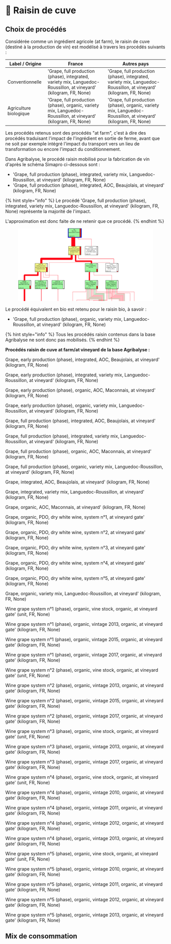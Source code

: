 # 🍇 Raisin de cuve

## Choix de procédés

Considérée comme un ingrédient agricole (at farm), le raisin de cuve (destiné à la production de vin) est modélisé à travers les procédés suivants :&#x20;

| Label / Origine        | France                                                                                                            | Autres pays                                                                                                       |
| ---------------------- | ----------------------------------------------------------------------------------------------------------------- | ----------------------------------------------------------------------------------------------------------------- |
| Conventionnelle        | 'Grape, full production (phase), integrated, variety mix, Languedoc-Roussillon, at vineyard' (kilogram, FR, None) | 'Grape, full production (phase), integrated, variety mix, Languedoc-Roussillon, at vineyard' (kilogram, FR, None) |
| Agriculture biologique | 'Grape, full production (phase), organic, variety mix, Languedoc-Roussillon, at vineyard' (kilogram, FR, None)    | 'Grape, full production (phase), organic, variety mix, Languedoc-Roussillon, at vineyard' (kilogram, FR, None)    |

Les procédés retenus sont des procédés "at farm", c'est à dire des procédés traduisant l'impact de l'ingrédient en sortie de ferme, avant que ne soit par exemple intégré l'impact du transport vers un lieu de transformation ou encore l'impact du conditionnement.



Dans Agribalyse, le procédé raisin mobilisé pour la fabrication de vin d'après le schéma Simapro ci-dessous sont :

* 'Grape, full production (phase), integrated, variety mix, Languedoc-Roussillon, at vineyard' (kilogram, FR, None)&#x20;
* 'Grape, full production (phase), integrated, AOC, Beaujolais, at vineyard' (kilogram, FR, None)

{% hint style="info" %}
Le procédé 'Grape, full production (phase), integrated, variety mix, Languedoc-Roussillon, at vineyard' (kilogram, FR, None) représente la majorité de l'impact.&#x20;

L'approximation est donc faite de ne retenir que ce procédé.
{% endhint %}

<figure><img src="../../.gitbook/assets/raisin de cuve.png" alt=""><figcaption></figcaption></figure>

Le procédé équivalent en bio est retenu pour le raisin bio, à savoir :&#x20;

* 'Grape, full production (phase), organic, variety mix, Languedoc-Roussillon, at vineyard' (kilogram, FR, None)

{% hint style="info" %}
Tous les procédés raisin contenus dans la base Agribalyse ne sont donc pas mobilisés.
{% endhint %}

**Procédés raisin de cuve at farm/at vineyard de la base Agribalyse :**&#x20;

Grape, early production (phase), integrated, AOC, Beaujolais, at vineyard' (kilogram, FR, None)

Grape, early production (phase), integrated, variety mix, Languedoc-Roussillon, at vineyard' (kilogram, FR, None)

Grape, early production (phase), organic, AOC, Maconnais, at vineyard' (kilogram, FR, None)

Grape, early production (phase), organic, variety mix, Languedoc-Roussillon, at vineyard' (kilogram, FR, None)

Grape, full production (phase), integrated, AOC, Beaujolais, at vineyard' (kilogram, FR, None)

Grape, full production (phase), integrated, variety mix, Languedoc-Roussillon, at vineyard' (kilogram, FR, None)

Grape, full production (phase), organic, AOC, Maconnais, at vineyard' (kilogram, FR, None)

Grape, full production (phase), organic, variety mix, Languedoc-Roussillon, at vineyard' (kilogram, FR, None)

Grape, integrated, AOC, Beaujolais, at vineyard' (kilogram, FR, None)

Grape, integrated, variety mix, Languedoc-Roussillon, at vineyard' (kilogram, FR, None)

Grape, organic, AOC, Maconnais, at vineyard' (kilogram, FR, None)

Grape, organic, PDO, dry white wine, system n°1, at vineyard gate' (kilogram, FR, None)

Grape, organic, PDO, dry white wine, system n°2, at vineyard gate' (kilogram, FR, None)

Grape, organic, PDO, dry white wine, system n°3, at vineyard gate' (kilogram, FR, None)

Grape, organic, PDO, dry white wine, system n°4, at vineyard gate' (kilogram, FR, None)

Grape, organic, PDO, dry white wine, system n°5, at vineyard gate' (kilogram, FR, None)

Grape, organic, variety mix, Languedoc-Roussillon, at vineyard' (kilogram, FR, None)

Wine grape system n°1 (phase), organic, vine stock, organic, at vineyard gate' (unit, FR, None)

Wine grape system n°1 (phase), organic, vintage 2013, organic, at vineyard gate' (kilogram, FR, None)

Wine grape system n°1 (phase), organic, vintage 2015, organic, at vineyard gate' (kilogram, FR, None)

Wine grape system n°1 (phase), organic, vintage 2017, organic, at vineyard gate' (kilogram, FR, None)

Wine grape system n°2 (phase), organic, vine stock, organic, at vineyard gate' (unit, FR, None)

Wine grape system n°2 (phase), organic, vintage 2013, organic, at vineyard gate' (kilogram, FR, None)

Wine grape system n°2 (phase), organic, vintage 2015, organic, at vineyard gate' (kilogram, FR, None)

Wine grape system n°2 (phase), organic, vintage 2017, organic, at vineyard gate' (kilogram, FR, None)

Wine grape system n°3 (phase), organic, vine stock, organic, at vineyard gate' (unit, FR, None)

Wine grape system n°3 (phase), organic, vintage 2013, organic, at vineyard gate' (kilogram, FR, None)

Wine grape system n°3 (phase), organic, vintage 2017, organic, at vineyard gate' (kilogram, FR, None)

Wine grape system n°4 (phase), organic, vine stock, organic, at vineyard gate' (unit, FR, None)

Wine grape system n°4 (phase), organic, vintage 2010, organic, at vineyard gate' (kilogram, FR, None)

Wine grape system n°4 (phase), organic, vintage 2011, organic, at vineyard gate' (kilogram, FR, None)

Wine grape system n°4 (phase), organic, vintage 2012, organic, at vineyard gate' (kilogram, FR, None)

Wine grape system n°4 (phase), organic, vintage 2013, organic, at vineyard gate' (kilogram, FR, None)

Wine grape system n°5 (phase), organic, vine stock, organic, at vineyard gate' (unit, FR, None)

Wine grape system n°5 (phase), organic, vintage 2010, organic, at vineyard gate' (kilogram, FR, None)

Wine grape system n°5 (phase), organic, vintage 2011, organic, at vineyard gate' (kilogram, FR, None)

Wine grape system n°5 (phase), organic, vintage 2012, organic, at vineyard gate' (kilogram, FR, None)

Wine grape system n°5 (phase), organic, vintage 2013, organic, at vineyard gate' (kilogram, FR, None)

## Mix de consommation



